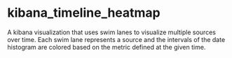 # kibana_timeline_heatmap
A kibana visualization that uses swim lanes to visualize multiple sources over time.  Each swim lane represents a source and the intervals of the date histogram are colored based on the metric defined at the given time.
